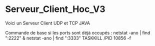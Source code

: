 # Serveur_Client_Hoc_V3
Voici un Serveur Client UDP et TCP JAVA

Commande de base si les ports sont déjà occupés :
netstat -ano | find ":2222" & netstat -ano | find ":3333"
TASKKILL /PID 10856 -f
